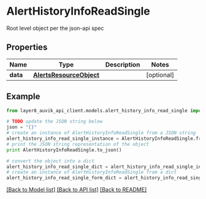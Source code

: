 # AlertHistoryInfoReadSingle

Root level object per the json-api spec

## Properties
Name | Type | Description | Notes
------------ | ------------- | ------------- | -------------
**data** | [**AlertsResourceObject**](AlertsResourceObject.md) |  | [optional] 

## Example

```python
from layer8_auvik_api_client.models.alert_history_info_read_single import AlertHistoryInfoReadSingle

# TODO update the JSON string below
json = "{}"
# create an instance of AlertHistoryInfoReadSingle from a JSON string
alert_history_info_read_single_instance = AlertHistoryInfoReadSingle.from_json(json)
# print the JSON string representation of the object
print AlertHistoryInfoReadSingle.to_json()

# convert the object into a dict
alert_history_info_read_single_dict = alert_history_info_read_single_instance.to_dict()
# create an instance of AlertHistoryInfoReadSingle from a dict
alert_history_info_read_single_form_dict = alert_history_info_read_single.from_dict(alert_history_info_read_single_dict)
```
[[Back to Model list]](../README.md#documentation-for-models) [[Back to API list]](../README.md#documentation-for-api-endpoints) [[Back to README]](../README.md)


